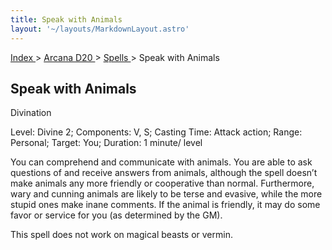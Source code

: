 ```yaml
---
title: Speak with Animals
layout: '~/layouts/MarkdownLayout.astro'
---
```


[ Index ](/) > [ Arcana D20 ](/arcana.d20.srd) > [ Spells ](/arcana.d20.srd/spells) > Speak with Animals

##  Speak with Animals

Divination

Level: Divine 2; Components: V, S; Casting Time: Attack action; Range:
Personal; Target: You; Duration: 1 minute/ level

You can comprehend and communicate with animals. You are able to ask questions
of and receive answers from animals, although the spell doesn’t make animals
any more friendly or cooperative than normal. Furthermore, wary and cunning
animals are likely to be terse and evasive, while the more stupid ones make
inane comments. If the animal is friendly, it may do some favor or service for
you (as determined by the GM).

This spell does not work on magical beasts or vermin.

